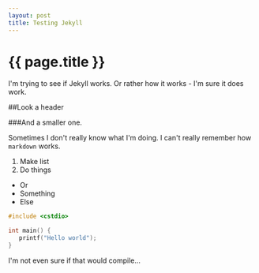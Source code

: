 ```yaml
---
layout: post
title: Testing Jekyll
---
```


# {{ page.title }}

I'm trying to see if Jekyll works. Or rather how it works - I'm sure it does work.

##Look a header

###And a smaller one.

Sometimes I don't really know what I'm doing.
I can't really remember how `markdown` works.

1. Make list
2. Do things

- Or
- Something
- Else


```c
#include <cstdio>

int main() {
   printf("Hello world");
}
```

I'm not even sure if that would compile...
